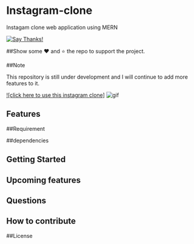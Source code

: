 # Instagram-clone
Instagam clone web application using MERN

[![Say Thanks!](https://img.shields.io/badge/Say%20Thanks-!-1EAEDB.svg)](https://www.instagram.com/rakesh.gupta1905/)

##Show some :heart: and :star: the repo to support the project.

##Note

This repository is still under development and I will continue to add more features to it.

[![click here to use this instagram clone]](https://instagram-clone1905-2.herokuapp.com/)
![gif](Instagram-clone-full.gif)

## Features


##Requirement

##dependencies

## Getting Started


## Upcoming features


## Questions

## How to contribute

##License




